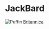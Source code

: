 # JackBard
![Puffin](https://cdn.britannica.com/s:700x500/50/3650-004-552545B1/common-Atlantic-puffin.jpg)
[Britannica](https://www.britannica.com/animal/puffin) 

